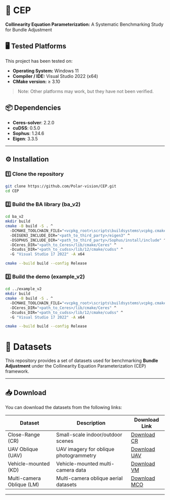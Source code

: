 # 🚀 CEP
**Collinearity Equation Parameterization:** A Systematic Benchmarking Study for Bundle Adjustment  

## 🖥 Tested Platforms
This project has been tested on:

- **Operating System:** Windows 11  
- **Compiler / IDE:** Visual Studio 2022 (x64)  
- **CMake version:** ≥ 3.10  

> Note: Other platforms may work, but they have not been verified.


## 📦 Dependencies
- **Ceres-solver**: 2.2.0  
- **cuDSS**: 0.5.0  
- **Sophus**: 1.24.6  
- **Eigen**: 3.3.5  

---

## ⚙️ Installation

### 1️⃣ Clone the repository
```bash
git clone https://github.com/Polar-vision/CEP.git
cd CEP
```

### 2️⃣ Build the BA library (ba_v2)
```bash
cd ba_v2
mkdir build
cmake -B build -S . ^
  -DCMAKE_TOOLCHAIN_FILE="<vcpkg_root>\scripts\buildsystems\vcpkg.cmake" ^
  -DEIGEN3_INCLUDE_DIR="<path_to_third_party>/eigen3" ^
  -DSOPHUS_INCLUDE_DIR="<path_to_third_party>/Sophus/install/include" ^
  -DCeres_DIR="<path_to_Ceres>/lib/cmake/Ceres" ^
  -Dcudss_DIR="<path_to_cudss>/lib/12/cmake/cudss" ^
  -G "Visual Studio 17 2022" -A x64

cmake --build build --config Release
```

### 3️⃣ Build the demo (example_v2)
```bash
cd ../example_v2
mkdir build
cmake -B build -S . ^
  -DCMAKE_TOOLCHAIN_FILE="<vcpkg_root>\scripts\buildsystems\vcpkg.cmake" ^
  -DCeres_DIR="<path_to_Ceres>/lib/cmake/Ceres" ^
  -Dcudss_DIR="<path_to_cudss>/lib/12/cmake/cudss" ^
  -G "Visual Studio 17 2022" -A x64

cmake --build build --config Release
```
# 🚀 Datasets

This repository provides a set of datasets used for benchmarking **Bundle Adjustment** under the Collinearity Equation Parameterization (CEP) framework.  

---

## 📥 Download

You can download the datasets from the following links:

| Dataset | Description | Download Link |
|---------|-------------|---------------|
| Close-Range (CR) | Small-scale indoor/outdoor scenes | [Download CR](https://drive.google.com/drive/folders/1mvsQEFGBvZ-VcfxIJ3hqXiBV3tVTPMSe) |
| UAV Oblique (UAV) | UAV imagery for oblique photogrammetry | [Download UAV](https://drive.google.com/drive/folders/1-VA-JrVe03PVZnswjuLAvx_EC7vqzSXN) |
| Vehicle-mounted (KD) | Vehicle-mounted multi-camera data | [Download VM](https://drive.google.com/drive/folders/1_GID2a5O5CSfUn5QfoWFhhnA_NwI5kmi) |
| Multi-camera Oblique (LM) | Multi-camera oblique aerial datasets | [Download MCO](https://drive.google.com/drive/folders/1NDOMrSZocyTG7JEdLQ7KdujHUKDikmQa) |
---
